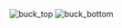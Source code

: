 ![buck_top](https://github.com/user-attachments/assets/18caad27-1adc-42b7-80ed-00a93898745e)
![buck_bottom](https://github.com/user-attachments/assets/828f2212-b3b4-4caa-987a-e4e193acb299)
